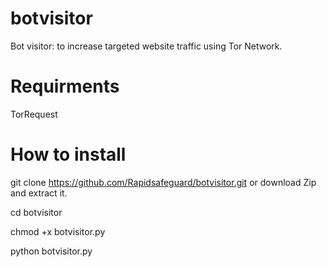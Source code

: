 # botvisitor
Bot visitor: to increase targeted website traffic using Tor Network. 

# Requirments

TorRequest

# How to install 

git clone https://github.com/Rapidsafeguard/botvisitor.git or download Zip and extract it.

cd botvisitor

chmod +x botvisitor.py

python botvisitor.py  <IP> <Port>
